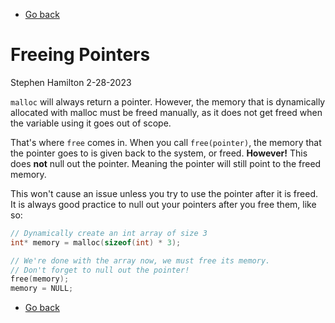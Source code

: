 - [Go back](README.md)

# Freeing Pointers
Stephen Hamilton
2-28-2023

`malloc` will always return a pointer. However, the memory that is
dynamically allocated with malloc must be freed manually, as
it does not get freed when the variable using it goes out of scope.

That's where `free` comes in.
When you call `free(pointer)`, the memory that the pointer goes to is given
back to the system, or freed. **However!** This does **not** null out the
pointer. Meaning the pointer will still point to the freed memory.

This won't cause an issue unless you try to use the pointer after it is freed.
It is always good practice to null out your pointers after you free them,
like so:
```c
// Dynamically create an int array of size 3
int* memory = malloc(sizeof(int) * 3);

// We're done with the array now, we must free its memory.
// Don't forget to null out the pointer!
free(memory);
memory = NULL;
```

- [Go back](README.md)
